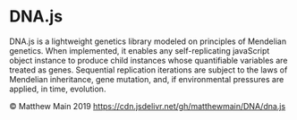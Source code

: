 # DNA.js

DNA.js is a lightweight genetics library modeled on principles of Mendelian genetics. When implemented, it enables any self-replicating javaScript object instance to produce child instances whose quantifiable variables are treated as genes. Sequential replication iterations are subject to the laws of Mendelian inheritance, gene mutation, and, if environmental pressures are applied, in time, evolution. 

© Matthew Main 2019 
https://cdn.jsdelivr.net/gh/matthewmain/DNA/dna.js

